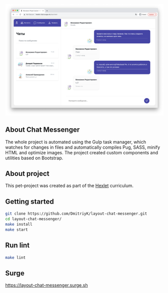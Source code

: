 <div align="center">
  <img alt="chat-messenger" title="chat-messenger" src="image-project.webp" width="900">
</div>

## About Chat Messenger

The whole project is automated using the Gulp task manager, which watches for changes in files and automatically compiles
Pug, SASS, minify HTML and optimize images. The project created custom components and utilities based on Bootstrap.

## About project

This pet-project was created as part of the [Hexlet](https://ru.hexlet.io/programs/layout-designer/projects/59) curriculum.

## Getting started

```sh
git clone https://github.com/DmitriyK/layout-chat-messenger.git
cd layout-chat-messenger/
make install
make start
```

## Run lint

```sh
make lint
```

## Surge

https://layout-chat-messenger.surge.sh